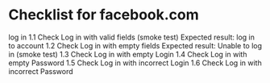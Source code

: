 # Checklist for facebook.com 
log in 
1.1 Check Log in with valid fields (smoke test)
Expected result: log in to  account
1.2 Check Log in with empty fields
Expected result: Unable to log in (smoke test)
1.3 Check Log in with empty Login
1.4 Check Log in with empty Password
1.5 Check Log in with incorrect Login
1.6 Check Log in with incorrect Password







